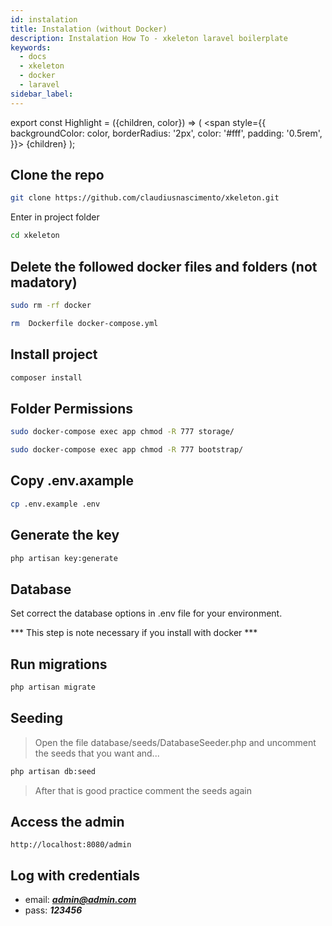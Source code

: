 ```yaml
---
id: instalation
title: Instalation (without Docker)
description: Instalation How To - xkeleton laravel boilerplate
keywords:
  - docs
  - xkeleton
  - docker
  - laravel
sidebar_label: 
---
```


export const Highlight = ({children, color}) => ( <span style={{
    backgroundColor: color,
    borderRadius: '2px',
    color: '#fff',
    padding: '0.5rem',
  }}> {children} </span>);


## Clone the repo

```bash
git clone https://github.com/claudiusnascimento/xkeleton.git
```

Enter in project folder

``` bash
cd xkeleton
```

## Delete the followed docker files and folders (not madatory)

```bash
sudo rm -rf docker
```

```bash
rm  Dockerfile docker-compose.yml
```

## Install project

```bash
composer install
```

## Folder Permissions
``` bash
sudo docker-compose exec app chmod -R 777 storage/
```
``` bash
sudo docker-compose exec app chmod -R 777 bootstrap/
```

## Copy .env.axample
```bash
cp .env.example .env
```

## Generate the key 
```bash
php artisan key:generate
```

## Database

Set correct the database options in .env file for your environment.

*** This step is note necessary if you install with docker ***

## Run migrations 
```bash
php artisan migrate
```

## Seeding 

> Open the file <Highlight color="#035040">database/seeds/DatabaseSeeder.php</Highlight> and uncomment the seeds that you want and...

```bash
php artisan db:seed
```
> <Highlight color="#035040">After that is good practice comment the seeds again</Highlight>

## Access the admin
```
http://localhost:8080/admin
```

## Log with credentials

- email: ***admin@admin.com*** 
- pass: ***123456***
